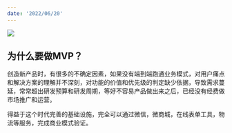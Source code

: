 ```yaml
---
date: '2022/06/20'
---
```


<img src='https://img1.baidu.com/it/u=2618903475,994617117&fm=253&fmt=auto&app=138&f=JPG?w=750&h=404' />

## 为什么要做MVP？
创造新产品时，有很多的不确定因素，如果没有端到端跑通业务模式，对用户痛点和解决方案的理解并不深刻，对功能的价值和优先级的判定缺少依据，导致需求蔓延，常常超出研发预算和研发周期，等好不容易产品做出来之后，已经没有经费做市场推广和运营。

得益于这个时代完善的基础设施，完全可以通过微信，微商城，在线表单工具，物流等服务，完成商业模式验证。
